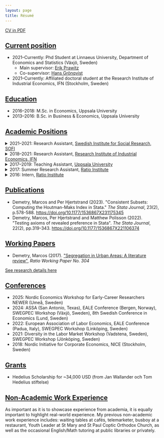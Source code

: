 ```yaml
---
layout: page
title: Résumé
---
```


[CV in PDF](../assets/cv/Demetry-CV-202503.pdf)

## <ins>Current position</ins>
- 2021–Currently: Phd Student at Linnaeus University, Department of Economics and Statistics (Växjö, Sweden)
    - Main supervisor: <a href="https://sites.google.com/site/erikprawitz/" target="_blank">Erik Prawitz</a>
    - Co-supervisor: <a href="https://sites.google.com/site/hansgroenqvist/" target="_blank">Hans Grönqvist</a>
- 2021–Currently: Affiliated doctoral student at the Research Institute of Industrial Economics, IFN (Stockholm, Sweden)

## <ins>Education</ins>
- 2016–2018: M.Sc. in Economics, Uppsala University
- 2013–2016: B.Sc. in Business & Economics, Uppsala University

## <ins>Academic Positions</ins>
<details>
  <summary>2021–2021: Research Assistant, <a href="https://www.sofi.su.se" target="_blank">Swedish Institute for Social Research, SOFI</a></summary>

<p>

Data cleaning and analysis in <b>R</b> for a select number of projects led by Ph.D. <a href="https://adamaltmejd.se" target="_blank">Adam Altmejd</a>. The projects revolve around the choice of, and returns to, higher education.
</p>
</details>


<details>
  <summary>2018–2021: Research Assistant, <a href="https://ifn.se" target="_blank">Research Institute of Industrial Economics, IFN</a></summary>

<p>

Helping researchers with data gathering, webscraping in <b>Python</b>, building and cleaning datasets in <b>Stata</b>, creating tables and figures, proof-reading text and theoretical models, writing and translating text, formatting manuscripts for journal submissions and more. Tasks include handling vast Swedish register-data, as well as writing user-written commands in Stata.
</p>

<p>
Some fun stats: Here's the breakdown of the percentage of time spent on projects by the primary coding language or software used in that project. 
</p>

<div>
  <img class="marginauto" src="/assets/img/resume-imgs/time_spent_coding.png" alt="Pie chart of time spent on different coding languages or software" />
</div>
</details>


<details>
  <summary>2017–2019: Teaching Assistant, <a href="https://nek.uu.se" target="_blank">Uppsala University</a></summary>
  <p>

  <ul>
    <li>B/Microeconomics with Applications</li>
    <li>A/Principles of Micro- and Macroeconomics</li>
  </ul>
  </p>
  <p>
  For further details, see <a href="https://marcosdemetry.github.io/teaching/">Teaching</a> section.
  </p>
</details>


<details>
  <summary>2017: Summer Research Assistant, <a href="https://ratio.se" target="_blank">Ratio Institute</a></summary>

<p>

There is a growing interest in understanding the causes and patterns of residential segregation in urban areas. I spent my summer researching on the theoretical explanations for the rise of segregation in the absence of discriminatory policy. The research resulted in a working paper titled "<b>Segregation in Urban Areas</b>", under the supervision of Ekon. Dr. <a href="https://ratio.se/en/employees/martin-korpi/" target="_blank">Martin Korpi</a>. The paper covers both a theoretical framework based on <b>Thomas Schelling</b>'s models of segregation and the empirical challenges of applying those models using observational and experimental data. For further details, see <a href="https://marcosdemetry.github.io/research/">Research</a> section.
</p>
</details>


<details>
  <summary>2016: Intern, <a href="https://ratio.se">Ratio Institute</a></summary>

<p>

Labor strikes and other labor union action play a vital role in labor market outcomes. Within Ratio's multilayered analyses on the consequences of a <b>labor market conflict</b>, I contributed with descriptive statistics for the empirical analysis. The final product, by Professor <a href="https://ratio.se/en/employees/nils-karlson/" target="_blank">Nils Karlson</a> and Ida Knudsen, is titled "Kostnader och konsevenser av en arbetsmarknadskonflikt— en fallstudie av byggstrejken våren 2016."
</p>
</details>

## <ins>Publications</ins>
- Demetry, Marcos and Per Hjertstrand (2023). "Consistent Subsets: Computing the Houtman-Maks Index in Stata." <i>The Stata Journal</i>, 23(2), p.578-588. <a href="https://doi.org/10.1177/1536867X231175345" target="_blank">https://doi.org/10.1177/1536867X231175345</a>
- Demetry, Marcos, Per Hjertstrand and Matthew Polisson (2022). "Testing axioms of revealed preference in Stata". <i>The Stata Journal</i>, 22(2), pp.319-343. <a href="https://doi.org/10.1177/1536867X221106374" target="_blank">https://doi.org/10.1177/1536867X221106374</a>

## <ins>Working Papers</ins>

- Demetry, Marcos (2017). <a href="https://cms.ratio.se/app/uploads/2017/12/md_segregation_in_urban_areas_304.pdf" target="_blank">"Segregation in Urban Areas: A literature review"</a>, <i>Ratio Working Paper No. 304</i>


[See research details here](research.md)

## <ins>Conferences</ins>
- 2025: Nordic Economics Workshop for Early-Career Researchers NEWER (Umeå, Sweden)
- 2024: ASSA (San Antonio, Texas), EALE Conference (Bergen, Norway), SWEGPEC Workshop (Växjö, Sweden), 8th Swedish Conference in Economics (Lund, Sweden)
- 2022: European Association of Labor Economics, EALE Conference (Padua, Italy), SWEGPEC Workshop (Linköping, Sweden)
- 2021: Diversity in the Labor Market Workshop (Vadstena, Sweden), SWEGPEC Workshop (Jönköping, Sweden)
- 2018: Nordic Initiative for Corporate Economics, NICE (Stockholm, Sweden)

## <ins>Grants</ins>
- Hedelius Scholarship for ~34,000 USD (from Jan Wallander och Tom Hedelius stiftelse)

## <ins> Non-Academic Work Experience</ins>
As important as it is to showcase experience from academia, it is equally important to highlight real-world experience. My previous non-academic work experience includes: waiting tables at cafés, telemarketer, busboy at a restaurant, Youth Leader at St Mary and St Paul Coptic Orthodox Church, as well as the occasional English/Math tutoring at public libraries or privately.